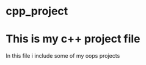 # cpp_project
<h1>This is my c++ project file</h1>
<p3>In this file i include some of my oops projects</p3>
